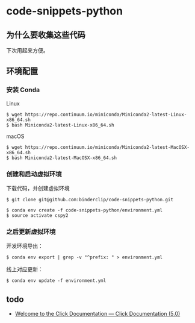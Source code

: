 # code-snippets-python

## 为什么要收集这些代码

下次用起来方便。

## 环境配置

### 安装 Conda

Linux

```
$ wget https://repo.continuum.io/miniconda/Miniconda2-latest-Linux-x86_64.sh
$ bash Miniconda2-latest-Linux-x86_64.sh
```

macOS

```
$ wget https://repo.continuum.io/miniconda/Miniconda2-latest-MacOSX-x86_64.sh
$ bash Miniconda2-latest-MacOSX-x86_64.sh
```

### 创建和启动虚拟环境

下载代码，并创建虚拟环境

```
$ git clone git@github.com:binderclip/code-snippets-python.git

$ conda env create -f code-snippets-python/environment.yml
$ source activate cspy2
```

### 之后更新虚拟环境

开发环境导出：

```
$ conda env export | grep -v "^prefix: " > environment.yml
```

线上对应更新：

```
$ conda env update -f environment.yml
```

## todo

- [Welcome to the Click Documentation — Click Documentation (5.0)](http://click.pocoo.org/5/)
